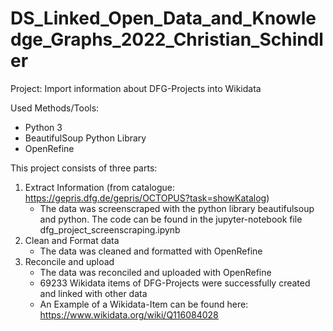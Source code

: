 # DS_Linked_Open_Data_and_Knowledge_Graphs_2022_Christian_Schindler

Project: Import information about DFG-Projects into Wikidata

Used Methods/Tools:
  - Python 3
  - BeautifulSoup Python Library
  - OpenRefine

This project consists of three parts:

1. Extract Information (from catalogue: https://gepris.dfg.de/gepris/OCTOPUS?task=showKatalog)
   - The data was screenscraped with the python library beautifulsoup and python. The code can be found in the jupyter-notebook file dfg_project_screenscraping.ipynb
2. Clean and Format data
   - The data was cleaned and formatted with OpenRefine
3. Reconcile and upload
   - The data was reconciled and uploaded with OpenRefine
   - 69233 Wikidata items of DFG-Projects were successfully created and linked with other data
   - An Example of a Wikidata-Item can be found here: https://www.wikidata.org/wiki/Q116084028
